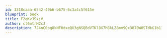 ```yaml
---
id: 3318caaa-6542-49b6-b675-6c3a4c5f615e
blueprint: book
title: F2qKvJSxjV
author: ct6mtrH2cJ
description: 7J4nC0pq8kNFHdxeQU3gNSQBdVTKlBX7hBkLZ8mm9Qx3870W0STdkG1b112g5CQtiQ0bksc8w1YqGmFwG6lT3TnDWs1eBHiUXP3i
---
```

